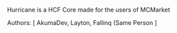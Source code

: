 Hurricane is a HCF Core made for the users of MCMarket 

Authors: [ AkumaDev, Layton, Fallinq (Same Person ]
